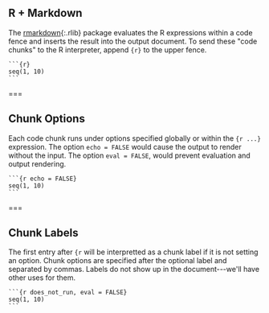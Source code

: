 ---
---

## R + Markdown

The [rmarkdown](){:.rlib} package evaluates the R expressions within a code fence and
inserts the result into the output document. To send these "code chunks" to the
R interpreter, append `{r}` to the upper fence.

````
```{r}
seq(1, 10)
```
````

===

## Chunk Options

Each code chunk runs under options specified globally or within the `{r ...}`
expression. The option `echo = FALSE` would cause the output to render without
the input. The option `eval = FALSE`, would prevent evaluation and output
rendering.

````
```{r echo = FALSE}
seq(1, 10)
```
````

===

## Chunk Labels

The first entry after `{r` will be interpretted as a chunk label if it is not
setting an option. Chunk options are specified after the optional label and
separated by commas. Labels do not show up in the document---we'll have other
uses for them.

````
```{r does_not_run, eval = FALSE}
seq(1, 10)
```
````
